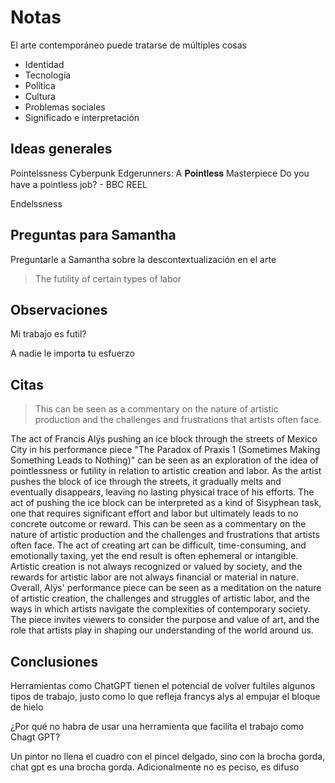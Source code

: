 # Notas

El arte contemporáneo puede tratarse de múltiples cosas
- Identidad
- Tecnología
- Política
- Cultura
- Problemas sociales
- Significado e interpretación

## Ideas generales
Pointelssness
Cyberpunk Edgerunners: A 𝐏𝐨𝐢𝐧𝐭𝐥𝐞𝐬𝐬 Masterpiece
Do you have a pointless job? - BBC REEL

Endelssness

## Preguntas para Samantha
Preguntarle a Samantha sobre la descontextualización en el arte

> The futility of certain types of labor

## Observaciones
Mi trabajo es futil?

A nadie le importa tu esfuerzo

## Citas
> This can be seen as a commentary on the nature of artistic production and the challenges and frustrations that artists often face. 

The act of Francis Alÿs pushing an ice block through the streets of Mexico City in his performance piece "The Paradox of Praxis 1 (Sometimes Making Something Leads to Nothing)" can be seen as an exploration of the idea of pointlessness or futility in relation to artistic creation and labor.
As the artist pushes the block of ice through the streets, it gradually melts and eventually disappears, leaving no lasting physical trace of his efforts. The act of pushing the ice block can be interpreted as a kind of Sisyphean task, one that requires significant effort and labor but ultimately leads to no concrete outcome or reward.
This can be seen as a commentary on the nature of artistic production and the challenges and frustrations that artists often face. The act of creating art can be difficult, time-consuming, and emotionally taxing, yet the end result is often ephemeral or intangible. Artistic creation is not always recognized or valued by society, and the rewards for artistic labor are not always financial or material in nature.
Overall, Alÿs' performance piece can be seen as a meditation on the nature of artistic creation, the challenges and struggles of artistic labor, and the ways in which artists navigate the complexities of contemporary society. The piece invites viewers to consider the purpose and value of art, and the role that artists play in shaping our understanding of the world around us.

## Conclusiones

Herramientas como ChatGPT tienen el potencial de volver fultiles algunos tipos de trabajo, justo como lo que refleja francys alys al empujar el bloque de hielo

¿Por qué no habra de usar una herramienta que facilita el trabajo como Chagt GPT?

Un pintor no llena el cuadro con el pincel delgado, sino con la brocha gorda, chat gpt es una brocha gorda. Adicionalmente no es peciso, es difuso
